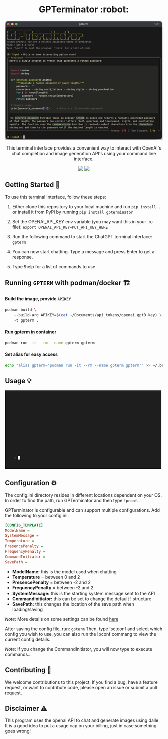<h1 align="center">GPTerminator :robot:</h1>
<p align="center">
<img src="./imgs/panel_output.png" width="600" />
</p>
<p align="center">This terminal interface provides a convenient way to interact with OpenAI's chat completion and image generation API's using your command line interface.</p>
<p align="center">
<img src="https://img.shields.io/github/last-commit/AineeJames/ChatGPTerminator?style=for-the-badge&logo=github&color=7dc4e4&logoColor=D9E0EE&labelColor=302D41" />
<img src="https://img.shields.io/github/stars/AineeJames/ChatGPTerminator?style=for-the-badge&logo=apachespark&color=eed49f&logoColor=D9E0EE&labelColor=302D41" />
</p>


## Getting Started :rocket:

To use this terminal interface, follow these steps:

1. Either clone this repository to your local machine and run `pip install .` or install it from PyPi by running `pip install gpterminator`

2. Set the OPENAI_API_KEY env variable (you may want this in your .rc file): `export OPENAI_API_KEY=PUT_API_KEY_HERE`

3. Run the following command to start the ChatGPT terminal interface: `gpterm`

4. You can now start chatting. Type a message and press Enter to get a response.

5. Type !help for a list of commands to use

## Running `GPTERM` with podman/docker 🏗️
#### Build the image, provide `APIKEY`
```bash
podman build \ 
	--build-arg APIKEY=$(cat ~/Documents/api_tokens/openai.gpt3.key) \ 
	-t gpterm .
```
#### Run gpterm in container
```bash
podman run -it --rm --name gpterm gpterm 
```
#### Set alias for easy access
```bash
echo "alias gpterm='podman run -it --rm --name gpterm gpterm'" >> ~/.bashrc
```

## Usage :bulb:


<img src="./imgs/demo.gif" width="500" />


## Configuration :gear:

The config.ini directory resides in different locations dependent on your OS. In order to find the path, run GPTerminator and then type `!pconf`.

GPTerminator is configurable and can support multiple configurations. Add the following to your config.ini:

   ```ini
   [CONFIG_TEMPLATE]
   ModelName = 
   SystemMessage = 
   Temperature =
   PresencePenalty = 
   FrequencyPenalty = 
   CommandInitiator = 
   SavePath = 
   ```

- **ModelName:** this is the model used when chatting
- **Temperature** = between 0 and 2
- **PresencePenalty** = between -2 and 2
- **FrequencyPenalty** = between -2 and 2
- **SystemMessage:** this is the starting system message sent to the API
- **CommandInitiator:** this can be set to change the default !<cmd> structure
- **SavePath:** this changes the location of the save path when loading/saving

_Note_: More details on some settings can be found [here](https://platform.openai.com/docs/api-reference/chat/create)

After saving the config file, run: `gpterm`
Then, type !setconf and select which config you wish to use, you can also run the !pconf commang to view the current config details.

_Note_: If you change the CommandInitiator, you will now type <CommandInitiator><cmd> to execute commands...


## Contributing :raised_hands:

We welcome contributions to this project. If you find a bug, have a feature request, or want to contribute code, please open an issue or submit a pull request.

## Disclaimer :warning: 

This program uses the openai API to chat and generate images using dalle. It is a good idea to put a usage cap on your billing, just in case something goes wrong!
